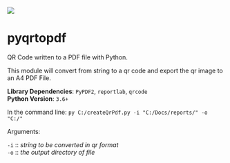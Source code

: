 ![](https://i.imgur.com/zZPCeA5.png)
# pyqrtopdf
QR Code written to a PDF file with Python.

This module will convert from string to a qr code and export the qr image to an A4 PDF File.

<b>Library Dependencies</b>: `PyPDF2`, `reportlab`, `qrcode`<br>
<b>Python Version</b>: `3.6+`

In the command line: `py C:/createQrPdf.py -i "C:/Docs/reports/" -o "C:/"`<br>

Arguments:<br>

`-i` :: <i>string to be converted in qr format</i><br>
`-o` :: <i>the output directory of file</i>
